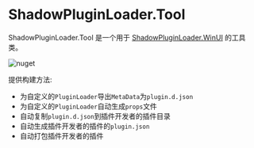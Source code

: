 ﻿# ShadowPluginLoader.Tool

ShadowPluginLoader.Tool 是一个用于 [ShadowPluginLoader.WinUI](https://github.com/kitUIN/ShadowPluginLoader.WinUI) 的工具类。

  <img src="https://img.shields.io/nuget/v/ShadowPluginLoader.Tool?style=flat-square" alt="nuget">
  
提供构建方法:
- 为自定义的`PluginLoader`导出`MetaData`为`plugin.d.json`
- 为自定义的`PluginLoader`自动生成`props`文件
- 自动复制`plugin.d.json`到插件开发者的插件目录
- 自动生成插件开发者的插件的`plugin.json`
- 自动打包插件开发者的插件
